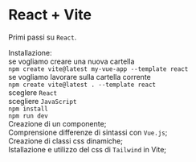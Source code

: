 # React + Vite<br>
Primi passi su `React`.<br>

Installazione:<br> 
se vogliamo creare una nuova cartella<br> 
`npm create vite@latest my-vue-app --template react`<br> 
se vogliamo lavorare sulla cartella corrente<br> 
`npm create vite@latest . --template react`<br> 
sceglere `React`<br> 
scegliere `JavaScript`<br> 
`npm install`<br> 
`npm run dev`<br>
Creazione di un componente;<br>
Comprensione differenze di sintassi con `Vue.js`;<br>
Creazione di classi css dinamiche;<br>
Istallazione e utilizzo del css di `Tailwind` in Vite;<br>